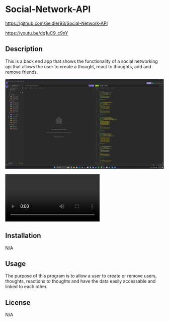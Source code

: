 # Social-Network-API

https://github.com/Seidler93/Social-Network-API

https://youtu.be/dq1uC9_c9nY

## Description
This is a back end app that shows the functionality of a social networking api that allows the user to create a thought, react to thoughts, add and remove friends. 

![Alt text](<assets/Screenshot (31).png>)

<video src="<assets/Social Network API.webm>" controls title="Title"></video>

## Installation

N/A

## Usage

The purpose of this program is to allow a user to create or remove users, thoughts, reactions to thoughts and have the data easily accessable and linked to each other. 

## License

N/A